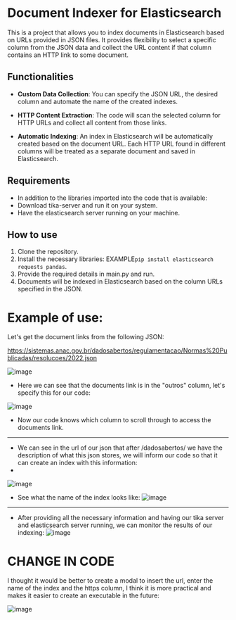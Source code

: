# Document Indexer for Elasticsearch

This is a project that allows you to index documents in Elasticsearch based on URLs provided in JSON files. It provides flexibility to select a specific column from the JSON data and collect the URL content if that column contains an HTTP link to some document.

## Functionalities

- **Custom Data Collection**: You can specify the JSON URL, the desired column and automate the name of the created indexes.

- **HTTP Content Extraction**: The code will scan the selected column for HTTP URLs and collect all content from those links.

- **Automatic Indexing**: An index in Elasticsearch will be automatically created based on the document URL. Each HTTP URL found in different columns will be treated as a separate document and saved in Elasticsearch.

## Requirements

- In addition to the libraries imported into the code that is available:
- Download tika-server and run it on your system.
- Have the elasticsearch server running on your machine.

## How to use

1. Clone the repository.
2. Install the necessary libraries: EXAMPLE`pip install elasticsearch requests pandas`.
3. Provide the required details in main.py and run.
4. Documents will be indexed in Elasticsearch based on the column URLs specified in the JSON.

# Example of use:

Let's get the document links from the following JSON:

https://sistemas.anac.gov.br/dadosabertos/regulamentacao/Normas%20Publicadas/resolucoes/2022.json

![image](https://github.com/BrandonSaraiva/indexador_elastic/assets/90096835/024fa470-c84a-4d1a-b450-83123545109f)

- Here we can see that the documents link is in the "outros" column, let's specify this for our code:

![image](https://github.com/BrandonSaraiva/indexador_elastic/assets/90096835/4c7f7cc7-6739-454c-afa2-e334034f4fa9)

- Now our code knows which column to scroll through to access the documents link.
---------------------------------------------------------------------------------------

- We can see in the url of our json that after /dadosabertos/ we have the description of what this json stores, we will inform our code so that it can create an index with this information:
- 
![image](https://github.com/BrandonSaraiva/indexador_elastic/assets/90096835/76fc4a11-cc53-49fa-b94e-b7f60f768796)

- See what the name of the index looks like:
![image](https://github.com/BrandonSaraiva/indexador_elastic/assets/90096835/818c057a-fc92-4d32-8282-ff381f5a445b)

------------------------------------------------------------------------------------------------------------
- After providing all the necessary information and having our tika server and elasticsearch server running, we can monitor the results of our indexing:
![image](https://github.com/BrandonSaraiva/indexador_elastic/assets/90096835/b0f379a4-ea1b-4ba7-bab0-ff30217c45c9)

# CHANGE IN CODE

I thought it would be better to create a modal to insert the url, enter the name of the index and the https column, I think it is more practical and makes it easier to create an executable in the future:

![image](https://github.com/BrandonSaraiva/indexador_elastic/assets/90096835/f16127c7-cbe4-498c-984a-c15605adf88e)


